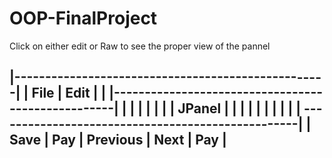 # OOP-FinalProject
Click on either edit or Raw to see the proper view of the pannel

|---------------------------------------------------|
| File | Edit |                                     |
|---------------------------------------------------|
|                                                   |
|                                                   |
|                                                   |
|                     JPanel                        |
|                                                   |
|                                                   |
|                                                   |
|                                                   |
| --------------------------------------------------|
|  Save | Pay |     Previous    |     Next  |  Pay  |
-----------------------------------------------------



